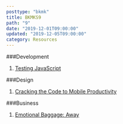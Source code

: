 ```yaml
---
posttype: "bkmk"
title: BKMKS9
path: "9"
date: "2019-12-01T09:00:00"
updated: "2019-12-05T09:00:00"
category: Resources
---
```

###Development
1. [Testing JavaScript](https://testingjavascript.com/)

###Design
1. [Cracking the Code to Mobile Productivity](https://medium.com/microsoft-design/microsoft365mobile-3b5b7782152c)

###Business

1. [Emotional Baggage: Away](https://www.theverge.com/2019/12/5/20995453/away-luggage-ceo-steph-korey-toxic-work-environment-travel-inclusion)

